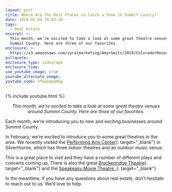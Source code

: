 ```yaml
---
layout: post
title: Where Are the Best Places to Catch a Show in Summit County?
date: 2019-02-04 19:03:30
tags:
  - Real Estate
excerpt: >-
  This month, we’re excited to take a look at some great theatre venues around
  Summit County. Here are three of our favorites.
enclosure: >-
  https://s3.amazonaws.com/vyralmarketing/Amy+Smits/2019/Colorado+Resorts+Real+Estate+Agent-+Theaters.mp4
pullquote:
enclosure_type: video/mp4
enclosure_time:
use_youtube_image: true
youtube_alternate_image:
youtube_code: 3fGoedpq9Gg
---
```


{% include youtube.html %}

<p style="text-align: center;"><em>This month, we’re excited to take a look at some great theatre venues around Summit County. Here are three of our favorites.</em></p>

Each month, we’re introducing you to new and exciting businesses around Summit County.

In February, we’re excited to introduce you to some great theatres in the area. We recently visited the [Performing Arts Center](https://www.silverthorne.org/discover-silverthorne/arts-and-culture/silverthorne-performing-arts-center){: target="_blank"} in Silverthorne, which has three indoor theatres and an outdoor music venue.

This is a great place to visit and they have a number of different plays and concerts coming up. There is also the great [Breckenridge Theatre](https://www.backstagetheatre.org/){: target="_blank"} and the [Speakeasy Movie Theatre.&nbsp;](http://speakeasymovies.com/){: target="_blank"}

In the meantime, if you have any questions about real estate, don’t hesitate to reach out to us. We’d love to help.